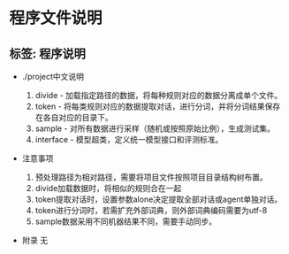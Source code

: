 # 程序文件说明
标签: 程序说明
---

- ./project中文说明
    1. divide - 加载指定路径的数据，将每种规则对应的数据分离成单个文件。
    2. token - 将每类规则对应的数据提取对话，进行分词，并将分词结果保存在各自对应的目录下。
	3. sample - 对所有数据进行采样（随机或按照原始比例），生成测试集。
    4. interface - 模型超类，定义统一模型接口和评测标准。

- 注意事项
    1. 预处理路径为相对路径，需要将项目文件按照项目目录结构树布置。
	2. divide加载数据时，将相似的规则合在一起
	3. token提取对话时，设置参数alone决定提取全部对话或agent单独对话。
	4. token进行分词时，若需扩充外部词典，则外部词典编码需要为utf-8
	5. sample数据采用不同机器结果不同，需要手动同步。

- 附录
    无
